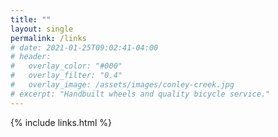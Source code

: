 ```yaml
---
title: ""
layout: single
permalink: /links
# date: 2021-01-25T09:02:41-04:00
# header:
#   overlay_color: "#000"
#   overlay_filter: "0.4"
#   overlay_image: /assets/images/conley-creek.jpg
# excerpt: "Handbuilt wheels and quality bicycle service."
---
```


{% include links.html %}
